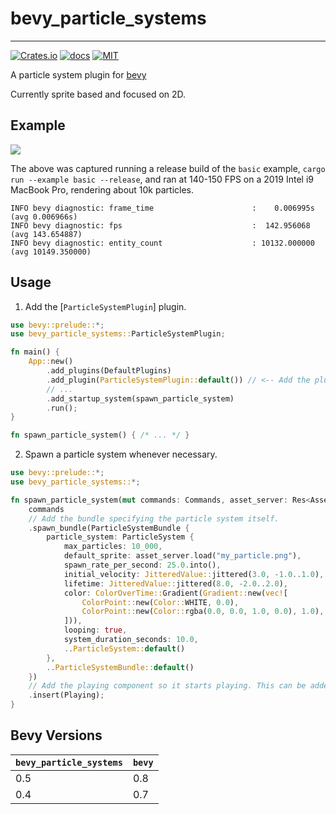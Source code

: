 # bevy_particle_systems

---
[![Crates.io](https://img.shields.io/crates/v/bevy_particle_systems)](https://crates.io/crates/bevy_particle_systems)
[![docs](https://docs.rs/bevy_particle_systems/badge.svg)](https://docs.rs/bevy_particle_systems/)
[![MIT](https://img.shields.io/crates/l/bevy_particle_systems)](./LICENSE)

A particle system plugin for [bevy](https://bevyengine.org)

Currently sprite based and focused on 2D.

## Example

![](https://github.com/abnormalbrain/bevy_particle_systems/blob/main/assets/example.gif)
 
The above was captured running a release build of the `basic` example, `cargo run --example basic --release`, and ran at 140-150 FPS on a
2019 Intel i9 MacBook Pro, rendering about 10k particles.

```
INFO bevy diagnostic: frame_time                      :    0.006995s (avg 0.006966s)
INFO bevy diagnostic: fps                             :  142.956068  (avg 143.654887)
INFO bevy diagnostic: entity_count                    : 10132.000000  (avg 10149.350000)
```

## Usage

1. Add the [`ParticleSystemPlugin`] plugin.

```rust
use bevy::prelude::*;
use bevy_particle_systems::ParticleSystemPlugin;

fn main() {
    App::new()
        .add_plugins(DefaultPlugins)
        .add_plugin(ParticleSystemPlugin::default()) // <-- Add the plugin
        // ...
        .add_startup_system(spawn_particle_system)
        .run();
}

fn spawn_particle_system() { /* ... */ }
```

2. Spawn a particle system whenever necessary.
```rust
use bevy::prelude::*;
use bevy_particle_systems::*;

fn spawn_particle_system(mut commands: Commands, asset_server: Res<AssetServer>) {
    commands
    // Add the bundle specifying the particle system itself.
    .spawn_bundle(ParticleSystemBundle {
        particle_system: ParticleSystem {
            max_particles: 10_000,
            default_sprite: asset_server.load("my_particle.png"),
            spawn_rate_per_second: 25.0.into(),
            initial_velocity: JitteredValue::jittered(3.0, -1.0..1.0),
            lifetime: JitteredValue::jittered(8.0, -2.0..2.0),
            color: ColorOverTime::Gradient(Gradient::new(vec![
                ColorPoint::new(Color::WHITE, 0.0),
                ColorPoint::new(Color::rgba(0.0, 0.0, 1.0, 0.0), 1.0),
            ])),
            looping: true,
            system_duration_seconds: 10.0,
            ..ParticleSystem::default()
        },
        ..ParticleSystemBundle::default()
    })
    // Add the playing component so it starts playing. This can be added later as well.
    .insert(Playing);
}
```

## Bevy Versions

|`bevy_particle_systems`|`bevy`|
|:--|:--|
|0.5|0.8|
|0.4|0.7|
